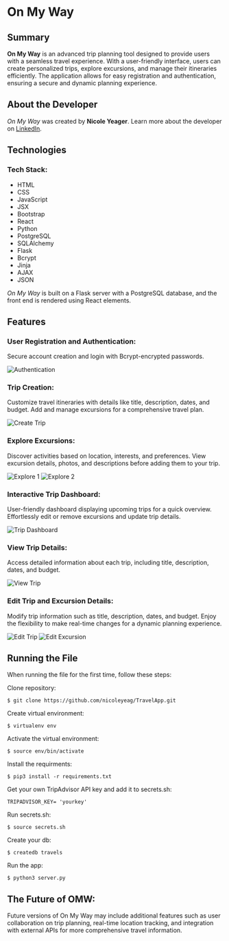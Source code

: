 # On My Way

## Summary

**On My Way** is an advanced trip planning tool designed to provide users with a seamless travel experience. With a user-friendly interface, users can create personalized trips, explore excursions, and manage their itineraries efficiently. The application allows for easy registration and authentication, ensuring a secure and dynamic planning experience.

## About the Developer

*On My Way* was created by **Nicole Yeager**. Learn more about the developer on [LinkedIn](https://www.linkedin.com/in/nicoleyeager-thenydesign/).

## Technologies

### Tech Stack:

- HTML
- CSS
- JavaScript
- JSX
- Bootstrap
- React
- Python
- PostgreSQL
- SQLAlchemy
- Flask
- Bcrypt
- Jinja
- AJAX
- JSON

*On My Way* is built on a Flask server with a PostgreSQL database, and the front end is rendered using React elements.

## Features

### User Registration and Authentication:

Secure account creation and login with Bcrypt-encrypted passwords.

![Authentication](https://github.com/nicoleyeag/TravelApp/blob/main/static/img/OMW-signin.png "Authentication")

### Trip Creation:

Customize travel itineraries with details like title, description, dates, and budget. Add and manage excursions for a comprehensive travel plan.

![Create Trip](https://github.com/nicoleyeag/TravelApp/blob/main/static/img/OMW-createtrip.png "Create Trip")

### Explore Excursions:

Discover activities based on location, interests, and preferences. View excursion details, photos, and descriptions before adding them to your trip.

![Explore 1](https://github.com/nicoleyeag/TravelApp/blob/main/static/img/OMW-exploreexcursions.png "Explore 1")
![Explore 2](https://github.com/nicoleyeag/TravelApp/blob/main/static/img/OMW-exploreexcursions2.png "Explore 2")

### Interactive Trip Dashboard:

User-friendly dashboard displaying upcoming trips for a quick overview. Effortlessly edit or remove excursions and update trip details.

![Trip Dashboard](https://github.com/nicoleyeag/TravelApp/blob/main/static/img/OMW-tripdash.png "Trip Dashboard")

### View Trip Details:

Access detailed information about each trip, including title, description, dates, and budget.

![View Trip](https://github.com/nicoleyeag/TravelApp/blob/main/static/img/OMW-viewtrip.png "View Trip")

### Edit Trip and Excursion Details:

Modify trip information such as title, description, dates, and budget. Enjoy the flexibility to make real-time changes for a dynamic planning experience.

![Edit Trip](https://github.com/nicoleyeag/TravelApp/blob/main/static/img/OMW-edittrip.png "Edit Trip")
![Edit Excursion](https://github.com/nicoleyeag/TravelApp/blob/main/static/img/OMW-editexcursion.png "Edit Excursion")

## Running the File

When running the file for the first time, follow these steps:

Clone repository:

``$ git clone https://github.com/nicoleyeag/TravelApp.git``

Create virtual environment:

``$ virtualenv env``

Activate the virtual environment:

``$ source env/bin/activate``

Install the requirments:

``$ pip3 install -r requirements.txt``

Get your own TripAdvisor API key and add it to secrets.sh:

``TRIPADVISOR_KEY= 'yourkey'``

Run secrets.sh:

``$ source secrets.sh``

Create your db:

``$ createdb travels``

Run the app:

``$ python3 server.py``

## The Future of OMW:
Future versions of On My Way may include additional features such as user collaboration on trip planning, real-time location tracking, and integration with external APIs for more comprehensive travel information.